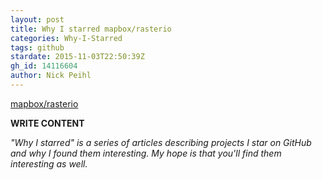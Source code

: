 ```yaml
---
layout: post
title: Why I starred mapbox/rasterio
categories: Why-I-Starred
tags: github
stardate: 2015-11-03T22:50:39Z
gh_id: 14116604
author: Nick Peihl
---
```


[mapbox/rasterio](https://github.com/mapbox/rasterio)

**WRITE CONTENT**

*"Why I starred" is a series of articles describing projects I star on GitHub and why I found them interesting. My hope is that you'll find them interesting as well.*

